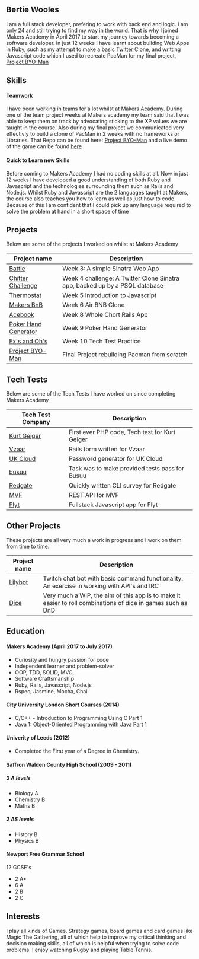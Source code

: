## Bertie Wooles

I am a full stack developer, prefering to work with back end and logic.
I am only 24 and still trying to find my way in the world. That is why I joined Makers Academy in April 2017 to start my journey towards becoming a software developer. In just 12 weeks I have learnt about building Web Apps in Ruby, such as my attempt to make a basic [Twitter Clone](https://github.com/BertZZ/chitter-challenge), and writting Javascript code which I used to recreate PacMan for my final project, [Project BYO-Man](https://github.com/BertZZ/project_byoman)

## Skills

#### Teamwork

I have been working in teams for a lot whilst at Makers Academy. During one of the team project weeks at Makers academy my team said that I was able to keep them on track by advocating sticking to the XP values we are taught in the course. Also during my final project we communicated very effectivly to build a clone of PacMan in 2 weeks with no frameworks or Libraries. That Repo can be found here: [Project BYO-Man](https://github.com/BertZZ/project_byoman) and a live demo of the game can be found [here](https://project-byo-man.herokuapp.com/)


#### Quick to Learn new Skills
Before coming to Makers Academy I had no coding skills at all. Now in just 12 weeks I have developed a good understanding of both Ruby and Javascript and the technologies surrounding them such as Rails and Node.js. Whilst Ruby and Javascript are the 2 languages taught at Makers, the course also teaches you how to learn as well as just how to code. Because of this I am confident that I could pick up any language required to solve the problem at hand in a short space of time

## Projects 

Below are some of the projects I worked on whilst at Makers Academy

| Project name  | Description | 
| ------------- | ------------- |
| [Battle](https://github.com/BertZZ/Battle)  | Week 3: A simple Sinatra Web App |
| [Chitter Challenge](https://github.com/BertZZ/chitter-challenge)| Week 4 challenge: A Twitter Clone Sinatra app, backed up by a PSQL database  |
|[Thermostat](https://github.com/BertZZ/Thermostat)|Week 5 Introduction to Javascript |
|[Makers BnB](https://github.com/BertZZ/makers_bnb)|Week 6 Air BNB Clone|
|[Acebook](https://github.com/BertZZ/acebook-april2017)| Week 8 Whole Chort Rails App|
|[Poker Hand Generator](https://github.com/BertZZ/OnlinePokerProject)| Week 9 Poker Hand Generator|
|[Ex's and Oh's](https://github.com/BertZZ/Ex-s-Oh-s)|Week 10 Tech Test Practice|
|[Project BYO-Man](https://github.com/BertZZ/project_byoman)| Final Project rebuilding Pacman from scratch|

## Tech Tests

Below are some of the Tech Tests I have worked on since completing Makers Academy


| Tech Test Company | Description | 
| ----------| ------------|
|[Kurt Geiger](https://github.com/BertZZ/KG-Test)| First ever PHP code, Tech test for Kurt Geiger|
|[Vzaar](https://github.com/BertZZ/Vzaar-TT)|Rails form written for Vzaar|
|[UK Cloud](https://github.com/BertZZ/UkCloud-TT)|Password generator for UK Cloud|
|[busuu](https://github.com/BertZZ/busuu_Tech_Test)|Task was to make provided tests pass for Busuu|
|[Redgate](https://github.com/BertZZ/Redgate-TT)|Quickly written CLI survey for Redgate|
|[MVF](https://github.com/BertZZ/MVF-TT)| REST API for MVF|
|[Flyt](https://github.com/BertZZ/Flyt_TT)| Fullstack Javascript app for Flyt|

## Other Projects 

These projects are all very much a work in progress and I work on them from time to time. 

| Project name  | Description | 
| ------------- | ------------- |
|[Lilybot](https://github.com/BertZZ/LilyBot)| Twitch chat bot with basic command functionality. An exercise in working with API's and IRC|
|[Dice](https://github.com/BertZZ/Dice)|Very much a WIP, the aim of this app is to make it easier to roll combinations of dice in games such as DnD|

## Education

#### Makers Academy (April 2017 to July 2017)

- Curiosity and hungry passion for code
- Independent learner and problem-solver
- OOP, TDD, SOLID, MVC,
- Software Craftsmanship
- Ruby, Rails, Javascript, Node.js
- Rspec, Jasmine, Mocha, Chai

#### City University London Short Courses (2014) 

- C/C++ - Introduction to Programming Using C Part 1
- Java 1: Object-Oriented Programming with Java Part 1  

#### Univerity of Leeds (2012)

- Completed the First year of a Degree in Chemistry.

#### Saffron Walden County High School (2009 - 2011)
##### 3 A levels
- Biology A 
- Chemistry B
- Maths B
##### 2 AS levels
- History B
- Physics B

#### Newport Free Grammar School 
12 GCSE's 
- 2 A* 
- 6 A
- 2 B
- 2 C


## Interests
I play all kinds of Games. Strategy games, board games and card games like Magic The Gathering, all of which help to improve my critical thinking and decision making skills, all of which is helpful when trying to solve code problems. I enjoy watching Rugby and playing Table Tennis.
